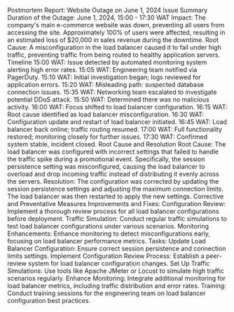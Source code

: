 Postmortem Report: Website Outage on June 1, 2024
Issue Summary
Duration of the Outage:
June 1, 2024, 15:00 - 17:30 WAT
Impact:
The company's main e-commerce website was down, preventing all users from accessing the site. Approximately 100% of users were affected, resulting in an estimated loss of $20,000 in sales revenue during the downtime.
Root Cause:
A misconfiguration in the load balancer caused it to fail under high traffic, preventing traffic from being routed to healthy application servers.
Timeline
15:00 WAT: Issue detected by automated monitoring system alerting high error rates.
15:05 WAT: Engineering team notified via PagerDuty.
15:10 WAT: Initial investigation began; logs reviewed for application errors.
15:20 WAT: Misleading path: suspected database connection issues.
15:35 WAT: Networking team escalated to investigate potential DDoS attack.
15:50 WAT: Determined there was no malicious activity.
16:00 WAT: Focus shifted to load balancer configuration.
16:15 WAT: Root cause identified as load balancer misconfiguration.
16:30 WAT: Configuration update and restart of load balancer initiated.
16:45 WAT: Load balancer back online; traffic routing resumed.
17:00 WAT: Full functionality restored; monitoring closely for further issues.
17:30 WAT: Confirmed system stable, incident closed.
Root Cause and Resolution
Root Cause:
The load balancer was configured with incorrect settings that failed to handle the traffic spike during a promotional event. Specifically, the session persistence setting was misconfigured, causing the load balancer to overload and drop incoming traffic instead of distributing it evenly across the servers.
Resolution:
The configuration was corrected by updating the session persistence settings and adjusting the maximum connection limits. The load balancer was then restarted to apply the new settings.
Corrective and Preventative Measures
Improvements and Fixes:
Configuration Review: Implement a thorough review process for all load balancer configurations before deployment.
Traffic Simulation: Conduct regular traffic simulations to test load balancer configurations under various scenarios.
Monitoring Enhancements: Enhance monitoring to detect misconfigurations early, focusing on load balancer performance metrics.
Tasks:
Update Load Balancer Configuration: Ensure correct session persistence and connection limits settings.
Implement Configuration Review Process: Establish a peer-review system for load balancer configuration changes.
Set Up Traffic Simulations: Use tools like Apache JMeter or Locust to simulate high traffic scenarios regularly.
Enhance Monitoring: Integrate additional monitoring for load balancer metrics, including traffic distribution and error rates.
Training: Conduct training sessions for the engineering team on load balancer configuration best practices.

